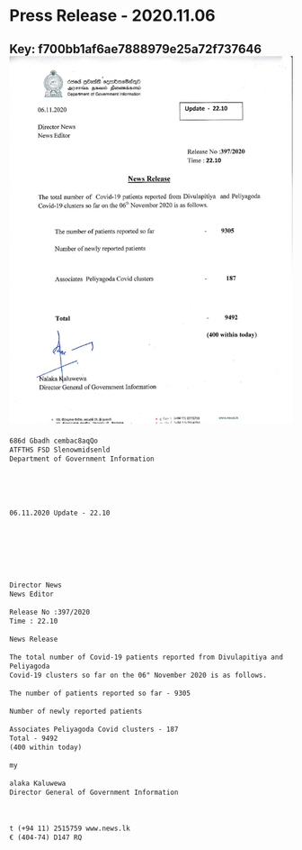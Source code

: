 # Press Release - 2020.11.06 
Key: f700bb1af6ae7888979e25a72f737646 
![img](img/f700bb1af6ae7888979e25a72f737646.jpg)
---
```
686d Gbadh cembac8aqQo
ATFTHS FSD Slenowmidsenld
Department of Government Information

 

 

06.11.2020 Update - 22.10

 

 

 

Director News
News Editor

Release No :397/2020
Time : 22.10

News Release

The total number of Covid-19 patients reported from Divulapitiya and Peliyagoda
Covid-19 clusters so far on the 06" November 2020 is as follows.

The number of patients reported so far - 9305

Number of newly reported patients

Associates Peliyagoda Covid clusters - 187
Total - 9492
(400 within today)

my

alaka Kaluwewa
Director General of Government Information

 

t (+94 11) 2515759 www.news.lk
€ (404-74) D147 RQ

 

 

```
